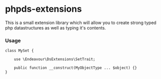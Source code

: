 # phpds-extensions

This is a small extension library which will allow you to create strong typed php datastructures as well as typing it's contents.

### Usage

```
class MySet {

    use \Endeavour\DsExtensions\SetTrait;
    
    public function __construct(MyObjectType ... $object) {}
}
```